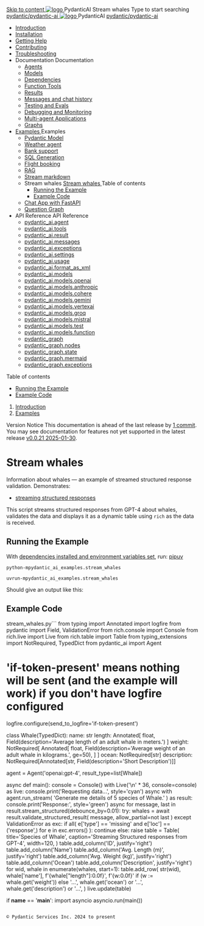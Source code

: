 [ Skip to content ](https://ai.pydantic.dev/examples/stream-whales/<#running-the-example>)
[ ![logo](https://ai.pydantic.dev/img/logo-white.svg) ](https://ai.pydantic.dev/examples/stream-whales/<../..> "PydanticAI")
PydanticAI 
Stream whales 
Type to start searching
[ pydantic/pydantic-ai  ](https://ai.pydantic.dev/examples/stream-whales/<https:/github.com/pydantic/pydantic-ai> "Go to repository")
[ ![logo](https://ai.pydantic.dev/img/logo-white.svg) ](https://ai.pydantic.dev/examples/stream-whales/<../..> "PydanticAI") PydanticAI 
[ pydantic/pydantic-ai  ](https://ai.pydantic.dev/examples/stream-whales/<https:/github.com/pydantic/pydantic-ai> "Go to repository")
  * [ Introduction  ](https://ai.pydantic.dev/examples/stream-whales/<../..>)
  * [ Installation  ](https://ai.pydantic.dev/examples/stream-whales/install/>)
  * [ Getting Help  ](https://ai.pydantic.dev/examples/stream-whales/help/>)
  * [ Contributing  ](https://ai.pydantic.dev/examples/stream-whales/contributing/>)
  * [ Troubleshooting  ](https://ai.pydantic.dev/examples/stream-whales/troubleshooting/>)
  * Documentation  Documentation 
    * [ Agents  ](https://ai.pydantic.dev/examples/stream-whales/agents/>)
    * [ Models  ](https://ai.pydantic.dev/examples/stream-whales/models/>)
    * [ Dependencies  ](https://ai.pydantic.dev/examples/stream-whales/dependencies/>)
    * [ Function Tools  ](https://ai.pydantic.dev/examples/stream-whales/tools/>)
    * [ Results  ](https://ai.pydantic.dev/examples/stream-whales/results/>)
    * [ Messages and chat history  ](https://ai.pydantic.dev/examples/stream-whales/message-history/>)
    * [ Testing and Evals  ](https://ai.pydantic.dev/examples/stream-whales/testing-evals/>)
    * [ Debugging and Monitoring  ](https://ai.pydantic.dev/examples/stream-whales/logfire/>)
    * [ Multi-agent Applications  ](https://ai.pydantic.dev/examples/stream-whales/multi-agent-applications/>)
    * [ Graphs  ](https://ai.pydantic.dev/examples/stream-whales/graph/>)
  * [ Examples  ](https://ai.pydantic.dev/examples/stream-whales/<../>)
Examples 
    * [ Pydantic Model  ](https://ai.pydantic.dev/examples/stream-whales/<../pydantic-model/>)
    * [ Weather agent  ](https://ai.pydantic.dev/examples/stream-whales/<../weather-agent/>)
    * [ Bank support  ](https://ai.pydantic.dev/examples/stream-whales/<../bank-support/>)
    * [ SQL Generation  ](https://ai.pydantic.dev/examples/stream-whales/<../sql-gen/>)
    * [ Flight booking  ](https://ai.pydantic.dev/examples/stream-whales/<../flight-booking/>)
    * [ RAG  ](https://ai.pydantic.dev/examples/stream-whales/<../rag/>)
    * [ Stream markdown  ](https://ai.pydantic.dev/examples/stream-whales/<../stream-markdown/>)
    * Stream whales  [ Stream whales  ](https://ai.pydantic.dev/examples/stream-whales/<./>) Table of contents 
      * [ Running the Example  ](https://ai.pydantic.dev/examples/stream-whales/<#running-the-example>)
      * [ Example Code  ](https://ai.pydantic.dev/examples/stream-whales/<#example-code>)
    * [ Chat App with FastAPI  ](https://ai.pydantic.dev/examples/stream-whales/<../chat-app/>)
    * [ Question Graph  ](https://ai.pydantic.dev/examples/stream-whales/<../question-graph/>)
  * API Reference  API Reference 
    * [ pydantic_ai.agent  ](https://ai.pydantic.dev/examples/stream-whales/api/agent/>)
    * [ pydantic_ai.tools  ](https://ai.pydantic.dev/examples/stream-whales/api/tools/>)
    * [ pydantic_ai.result  ](https://ai.pydantic.dev/examples/stream-whales/api/result/>)
    * [ pydantic_ai.messages  ](https://ai.pydantic.dev/examples/stream-whales/api/messages/>)
    * [ pydantic_ai.exceptions  ](https://ai.pydantic.dev/examples/stream-whales/api/exceptions/>)
    * [ pydantic_ai.settings  ](https://ai.pydantic.dev/examples/stream-whales/api/settings/>)
    * [ pydantic_ai.usage  ](https://ai.pydantic.dev/examples/stream-whales/api/usage/>)
    * [ pydantic_ai.format_as_xml  ](https://ai.pydantic.dev/examples/stream-whales/api/format_as_xml/>)
    * [ pydantic_ai.models  ](https://ai.pydantic.dev/examples/stream-whales/api/models/base/>)
    * [ pydantic_ai.models.openai  ](https://ai.pydantic.dev/examples/stream-whales/api/models/openai/>)
    * [ pydantic_ai.models.anthropic  ](https://ai.pydantic.dev/examples/stream-whales/api/models/anthropic/>)
    * [ pydantic_ai.models.cohere  ](https://ai.pydantic.dev/examples/stream-whales/api/models/cohere/>)
    * [ pydantic_ai.models.gemini  ](https://ai.pydantic.dev/examples/stream-whales/api/models/gemini/>)
    * [ pydantic_ai.models.vertexai  ](https://ai.pydantic.dev/examples/stream-whales/api/models/vertexai/>)
    * [ pydantic_ai.models.groq  ](https://ai.pydantic.dev/examples/stream-whales/api/models/groq/>)
    * [ pydantic_ai.models.mistral  ](https://ai.pydantic.dev/examples/stream-whales/api/models/mistral/>)
    * [ pydantic_ai.models.test  ](https://ai.pydantic.dev/examples/stream-whales/api/models/test/>)
    * [ pydantic_ai.models.function  ](https://ai.pydantic.dev/examples/stream-whales/api/models/function/>)
    * [ pydantic_graph  ](https://ai.pydantic.dev/examples/stream-whales/api/pydantic_graph/graph/>)
    * [ pydantic_graph.nodes  ](https://ai.pydantic.dev/examples/stream-whales/api/pydantic_graph/nodes/>)
    * [ pydantic_graph.state  ](https://ai.pydantic.dev/examples/stream-whales/api/pydantic_graph/state/>)
    * [ pydantic_graph.mermaid  ](https://ai.pydantic.dev/examples/stream-whales/api/pydantic_graph/mermaid/>)
    * [ pydantic_graph.exceptions  ](https://ai.pydantic.dev/examples/stream-whales/api/pydantic_graph/exceptions/>)


Table of contents 
  * [ Running the Example  ](https://ai.pydantic.dev/examples/stream-whales/<#running-the-example>)
  * [ Example Code  ](https://ai.pydantic.dev/examples/stream-whales/<#example-code>)


  1. [ Introduction  ](https://ai.pydantic.dev/examples/stream-whales/<../..>)
  2. [ Examples  ](https://ai.pydantic.dev/examples/stream-whales/<../>)


Version Notice
This documentation is ahead of the last release by [1 commit](https://ai.pydantic.dev/examples/stream-whales/<https:/github.com/pydantic/pydantic-ai/compare/v0.0.21...main>). You may see documentation for features not yet supported in the latest release [v0.0.21 2025-01-30](https://ai.pydantic.dev/examples/stream-whales/<https:/github.com/pydantic/pydantic-ai/releases/tag/v0.0.21>). 
# Stream whales
Information about whales — an example of streamed structured response validation.
Demonstrates:
  * [streaming structured responses](https://ai.pydantic.dev/examples/stream-whales/results/#streaming-structured-responses>)


This script streams structured responses from GPT-4 about whales, validates the data and displays it as a dynamic table using `rich`[](https://ai.pydantic.dev/examples/stream-whales/<https:/github.com/Textualize/rich>) as the data is received.
## Running the Example
With [dependencies installed and environment variables set](https://ai.pydantic.dev/examples/stream-whales/<../#usage>), run:
[pip](https://ai.pydantic.dev/examples/stream-whales/<#__tabbed_1_1>)[uv](https://ai.pydantic.dev/examples/stream-whales/<#__tabbed_1_2>)
```
python-mpydantic_ai_examples.stream_whales

```

```
uvrun-mpydantic_ai_examples.stream_whales

```

Should give an output like this:
## Example Code
stream_whales.py```
from typing import Annotated
import logfire
from pydantic import Field, ValidationError
from rich.console import Console
from rich.live import Live
from rich.table import Table
from typing_extensions import NotRequired, TypedDict
from pydantic_ai import Agent
# 'if-token-present' means nothing will be sent (and the example will work) if you don't have logfire configured
logfire.configure(send_to_logfire='if-token-present')

class Whale(TypedDict):
  name: str
  length: Annotated[
    float, Field(description='Average length of an adult whale in meters.')
  ]
  weight: NotRequired[
    Annotated[
      float,
      Field(description='Average weight of an adult whale in kilograms.', ge=50),
    ]
  ]
  ocean: NotRequired[str]
  description: NotRequired[Annotated[str, Field(description='Short Description')]]

agent = Agent('openai:gpt-4', result_type=list[Whale])

async def main():
  console = Console()
  with Live('\n' * 36, console=console) as live:
    console.print('Requesting data...', style='cyan')
    async with agent.run_stream(
      'Generate me details of 5 species of Whale.'
    ) as result:
      console.print('Response:', style='green')
      async for message, last in result.stream_structured(debounce_by=0.01):
        try:
          whales = await result.validate_structured_result(
            message, allow_partial=not last
          )
        except ValidationError as exc:
          if all(
            e['type'] == 'missing' and e['loc'] == ('response',)
            for e in exc.errors()
          ):
            continue
          else:
            raise
        table = Table(
          title='Species of Whale',
          caption='Streaming Structured responses from GPT-4',
          width=120,
        )
        table.add_column('ID', justify='right')
        table.add_column('Name')
        table.add_column('Avg. Length (m)', justify='right')
        table.add_column('Avg. Weight (kg)', justify='right')
        table.add_column('Ocean')
        table.add_column('Description', justify='right')
        for wid, whale in enumerate(whales, start=1):
          table.add_row(
            str(wid),
            whale['name'],
            f'{whale["length"]:0.0f}',
            f'{w:0.0f}' if (w := whale.get('weight')) else '…',
            whale.get('ocean') or '…',
            whale.get('description') or '…',
          )
        live.update(table)

if __name__ == '__main__':
  import asyncio
  asyncio.run(main())

```

© Pydantic Services Inc. 2024 to present 
